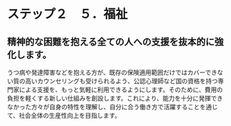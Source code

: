 # ステップ２　５．福祉

## 精神的な困難を抱える全ての人への支援を抜本的に強化します。
うつ病や発達障害などを抱える方が、既存の保険適用範囲だけではカバーできない質の高いカウンセリングも受けられるよう、公認心理師など国の資格を持つ専門家による支援を、もっと気軽に利用できるようにします。そのために、費用の負担を軽くする新しい仕組みを創設します。これにより、能力を十分に発揮できなかった方々が自身の特性を理解し、自分に合う働き方で活躍することを通じて、社会全体の生産性向上を目指します。